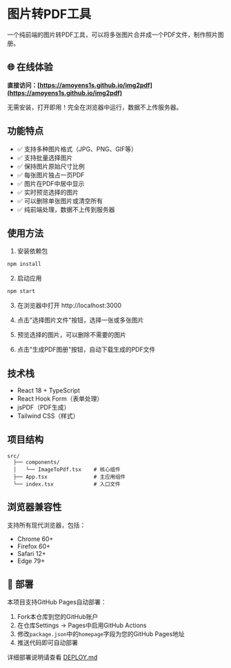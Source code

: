 # 图片转PDF工具

一个纯前端的图片转PDF工具，可以将多张图片合并成一个PDF文件，制作照片图册。

## 🌐 在线体验

**直接访问：[https://amoyens1s.github.io/img2pdf](https://amoyens1s.github.io/img2pdf)**

无需安装，打开即用！完全在浏览器中运行，数据不上传服务器。

## 功能特点

- ✅ 支持多种图片格式（JPG、PNG、GIF等）
- ✅ 支持批量选择图片
- ✅ 保持图片原始尺寸比例
- ✅ 每张图片独占一页PDF
- ✅ 图片在PDF中居中显示
- ✅ 实时预览选择的图片
- ✅ 可以删除单张图片或清空所有
- ✅ 纯前端处理，数据不上传到服务器

## 使用方法

1. 安装依赖包
```bash
npm install
```

2. 启动应用
```bash
npm start
```

3. 在浏览器中打开 http://localhost:3000

4. 点击"选择图片文件"按钮，选择一张或多张图片

5. 预览选择的图片，可以删除不需要的图片

6. 点击"生成PDF图册"按钮，自动下载生成的PDF文件

## 技术栈

- React 18 + TypeScript
- React Hook Form（表单处理）
- jsPDF（PDF生成）
- Tailwind CSS（样式）

## 项目结构

```
src/
  ├── components/
  │   └── ImageToPdf.tsx    # 核心组件
  ├── App.tsx               # 主应用组件
  └── index.tsx             # 入口文件
```

## 浏览器兼容性

支持所有现代浏览器，包括：
- Chrome 60+
- Firefox 60+
- Safari 12+
- Edge 79+

## 🚀 部署

本项目支持GitHub Pages自动部署：

1. Fork本仓库到您的GitHub账户
2. 在仓库Settings → Pages中启用GitHub Actions
3. 修改`package.json`中的`homepage`字段为您的GitHub Pages地址
4. 推送代码即可自动部署

详细部署说明请查看 [DEPLOY.md](DEPLOY.md) 